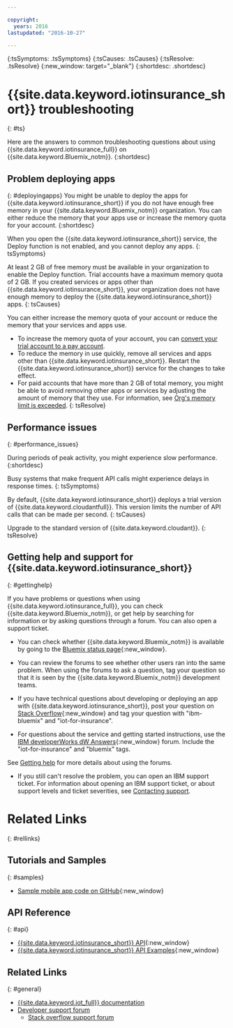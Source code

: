 ```yaml
---

copyright:
  years: 2016
lastupdated: "2016-10-27"

---
```

<!-- Common attributes used in the template are defined as follows: -->
{:tsSymptoms: .tsSymptoms}
{:tsCauses: .tsCauses}
{:tsResolve: .tsResolve}
{:new_window: target="\_blank"}
{:shortdesc: .shortdesc}

# {{site.data.keyword.iotinsurance_short}} troubleshooting
{: #ts}

Here are the answers to common troubleshooting questions about using {{site.data.keyword.iotinsurance_full}} on {{site.data.keyword.Bluemix_notm}}.
{:shortdesc}

## Problem deploying apps
{: #deployingapps}
You might be unable to deploy the apps for {{site.data.keyword.iotinsurance_short}} if you do not have enough free memory in your {{site.data.keyword.Bluemix_notm}} organization. You can either reduce the memory that your apps use or increase the memory quota for your account.
{:shortdesc}

When you open the {{site.data.keyword.iotinsurance_short}} service, the Deploy function is not enabled, and you cannot deploy any apps.
{: tsSymptoms}

At least 2 GB of free memory must be available in your organization to enable the Deploy function. Trial accounts have a maximum memory quota of 2 GB. If you created services or apps other than {{site.data.keyword.iotinsurance_short}}, your organization does not have enough memory to deploy the {{site.data.keyword.iotinsurance_short}} apps.
{: tsCauses}

You can either increase the memory quota of your account or reduce the memory that your services and apps use.
- To increase the memory quota of your account, you can [convert your trial account to a pay account](https://console.ng.bluemix.net/docs/pricing/index.html#pay-accounts).
- To reduce the memory in use quickly, remove all services and apps other than {{site.data.keyword.iotinsurance_short}}. Restart the {{site.data.keyword.iotinsurance_short}} service for the changes to take effect.
- For paid accounts that have more than 2 GB of total memory, you might be able to avoid removing other apps or services by adjusting the amount of memory that they use. For information, see [Org's memory limit is exceeded](https://console.ng.bluemix.net/docs/troubleshoot/ts_apps.html#ts_outofmemory).
{: tsResolve}

## Performance issues
{: #performance_issues}

During periods of peak activity, you might experience slow performance.
{:shortdesc}

Busy systems that make frequent API calls might experience delays in response times.
{: tsSymptoms}

By default, {{site.data.keyword.iotinsurance_short}} deploys a trial version of {{site.data.keyword.cloudantfull}}. This version limits the number of API calls that can be made per second.
{: tsCauses}

Upgrade to the standard version of {{site.data.keyword.cloudant}}.
{: tsResolve}

## Getting help and support for {{site.data.keyword.iotinsurance_short}}
{: #gettinghelp}

If you have problems or questions when using {{site.data.keyword.iotinsurance_full}}, you can check {{site.data.keyword.Bluemix_notm}}, or get help by searching for information or by asking questions through a forum. You can also open a support ticket.

* You can check whether {{site.data.keyword.Bluemix_notm}} is available by going to the [Bluemix status page](https://developer.ibm.com/bluemix/support/#status){:new_window}.

* You can review the forums to see whether other users ran into the same problem. When using the forums to ask a question, tag your question so that it is seen by the {{site.data.keyword.Bluemix_notm}} development teams.
  <!--Insert the appropriate Stack Overflow tag for your service for <service_keyword> in URL and text below:  -->
* If you have technical questions about developing or deploying an app with {{site.data.keyword.iotinsurance_short}}, post your question on [Stack Overflow](http://stackoverflow.com/search?q=iot-insurance+ibm-bluemix){:new_window} and tag your question with "ibm-bluemix" and "iot-for-insurance".
<!--Insert the appropriate dW Answers tag for your service for <service_keyword> in URL below:  -->
* For questions about the service and getting started instructions, use the [IBM developerWorks dW Answers](https://developer.ibm.com/answers/topics/iot-insurance/?smartspace=bluemix){:new_window} forum. Include the  "iot-for-insurance" and "bluemix" tags.

See [Getting help](https://www.{DomainName}/docs/support/index.html#getting-help) for more details about using the forums.

* If you still can't resolve the problem, you can open an IBM support ticket. For information about opening an IBM support ticket, or about support levels and ticket severities, see [Contacting support](https://www.{DomainName}/docs/support/index.html#contacting-support).


# Related Links
{: #rellinks}

## Tutorials and Samples
{: #samples}
* [Sample mobile app code on GitHub](https://github.com/ibm-watson-iot/ioti-mobile){:new_window}

## API Reference
{: #api}
* [{{site.data.keyword.iotinsurance_short}} API](https://iot4i-api-docs.mybluemix.net/){:new_window}
* [{{site.data.keyword.iotinsurance_short}} API Examples](https://github.com/IBM-Bluemix/iot4i-api-examples-nodejs/#iot-for-insurance-api-examples){:new_window}

## Related Links
{: #general}
* [{{site.data.keyword.iot_full}} documentation](https://console.ng.bluemix.net/docs/services/IoT/index.html)
* [Developer support forum](https://developer.ibm.com/answers/search.html?f=&type=question&redirect=search%2Fsearch&sort=relevance&q=%2B[iot]%20%2B[bluemix])
  * [Stack overflow support forum](http://stackoverflow.com/questions/tagged/ibm-bluemix)

